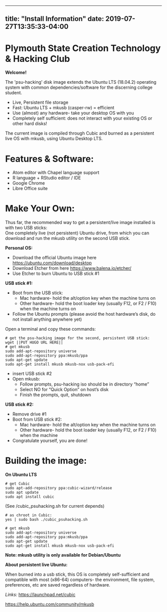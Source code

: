 
---
title: "Install Information"
date: 2019-07-27T13:35:33-04:00
---
# Plymouth State Creation Technology & Hacking Club

**Welcome!**

The 'psu-hacking' disk image extends the Ubuntu LTS (18.04.2) operating system with common dependencies/software for the discerning college student.

- Live, Persistent file storage
- Fast: Ubuntu LTS + mkusb (casper-rw) = efficient
- Use (almost) any hardware- take your desktop OS with you
- Completely self sufficient: does not interact with your existing OS or other hard disks!

The current image is compiled through Cubic and burned as a persistent live OS with mkusb, using Ubuntu Desktop LTS.

# Features & Software:

- Atom editor with Chapel language support
- R language + RStudio editor / IDE
- Google Chrome
- Libre Office suite

# Make Your Own:

Thus far, the recommended way to get a persistent/live image installed is with two USB sticks:  
One completely live (not persistent) Ubuntu drive, from which you can download and run the mkusb utility on the second USB stick.

**Personal OS:**

- Download the official Ubuntu image here https://ubuntu.com/download/desktop
- Download Etcher from here https://www.balena.io/etcher/
- Use Etcher to burn Ubuntu to USB stick #1

**USB stick #1:**

- Boot from the USB stick:
	- Mac hardware- hold the alt/option key when the machine turns on
	- Other hardware- hold the boot loader key (usually F12, or F2 / F10)  when the machine turns on
- Follow the Ubuntu prompts (please avoid the host hardware’s disk, do not install anything anywhere yet)

Open a terminal and copy these commands:
```
# get the psu-hacking image for the second, persistent USB stick:
wget ||PUT HUGO URL HERE||
# get mkusb
sudo add-apt-repository universe  
sudo add-apt-repository ppa:mkusb/ppa
sudo apt-get update
sudo apt-get install mkusb mkusb-nox usb-pack-efi
```
- insert USB stick #2
- Open mkusb:
	- Follow prompts, psu-hacking iso should be in directory “home”
	- Select NO for “Quick Option” on host’s disk
	- Finish the prompts, quit, shutdown

**USB stick #2:**
- Remove drive #1
- Boot from USB stick #2:
	- Mac hardware- hold the alt/option key when the machine turns on
	- Other hardware- hold the boot loader key (usually F12, or F2 / F10)  when the machine
- Congratulate yourself, you are done!

# Building the image:
**On Ubuntu LTS**

```
# get Cubic
sudo apt-add-repository ppa:cubic-wizard/release
sudo apt update
sudo apt install cubic
```
(See /cubic_psuhacking.sh for current depends)
```
# as chroot in Cubic:
yes | sudo bash ./cubic_psuhacking.sh
```
```
# get mkusb
sudo add-apt-repository universe  
sudo add-apt-repository ppa:mkusb/ppa
sudo apt-get update
sudo apt-get install mkusb mkusb-nox usb-pack-efi
```
**Note: mkusb utility is only available for Debian/Ubuntu**


**About persistent live Ubuntu:**

When burned into a usb stick, this OS is completely self-sufficient and compatible with most (x86-64) computers- the environment, file system, preferences, etc are saved regardless of hardware.   

*Links:*
https://launchpad.net/cubic

https://help.ubuntu.com/community/mkusb
